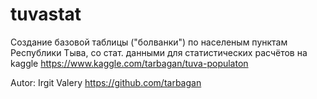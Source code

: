 # tuvastat
Создание базовой таблицы ("болванки") по населеным пунктам Республики Тыва, со стат. данными для статистических расчётов на kaggle https://www.kaggle.com/tarbagan/tuva-populaton

Autor: Irgit Valery https://github.com/tarbagan
